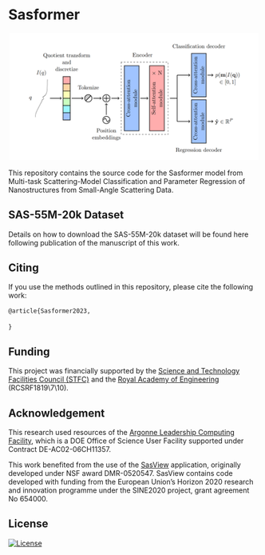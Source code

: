 # Sasformer

<p align="center">
    <img src="./header.png" width="500">
</p>

This repository contains the source code for the Sasformer model from Multi-task Scattering-Model Classification and Parameter Regression of Nanostructures from Small-Angle Scattering Data.

## SAS-55M-20k Dataset

Details on how to download the SAS-55M-20k dataset will be found here following publication of the manuscript of this work.

<!-- ## Notes

The results in the manuscript were obtained using a previous [commit](https://github.com/by256/sasformer/tree/792d5b0383804e9786446c904c4240500fa822f7). We recommend that you use that version if you would like to reproduce the results in the manuscript exactly. -->

## Citing

If you use the methods outlined in this repository, please cite the following work:

```
@article{Sasformer2023,

}
```

## Funding

This project was financially supported by the [Science and Technology Facilities Council (STFC)](https://stfc.ukri.org/) and the [Royal Academy of Engineering](https://www.raeng.org.uk/) (RCSRF1819\7\10).


## Acknowledgement

This research used resources of the [Argonne Leadership Computing Facility](https://www.alcf.anl.gov/), which is a DOE Office of Science User Facility supported under Contract DE-AC02-06CH11357.

This work benefited from the use of the [SasView](https://www.sasview.org/) application, originally developed under NSF award DMR-0520547. SasView contains code developed with funding from the European Union’s Horizon 2020 research and innovation programme under the SINE2020 project, grant agreement No 654000.


## License

[![License](http://img.shields.io/:license-mit-blue.svg?style=flat-square)](http://badges.mit-license.org)